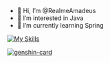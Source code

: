 - 👋 Hi, I’m @RealmeAmadeus
- 👀 I’m interested in Java
- 🌱 I’m currently learning Spring


[![My Skills](https://skillicons.dev/icons?i=java,js,html,css,kotlin,nodejs,vue,git,docker,vim,kubernetes,androidstudio,discord,github,gitlab,gmail,gradle,idea,jenkins,linux,maven,mysql,postman,redis )](https://skillicons.dev)

[![genshin-card](https://ys.himiku.com/rand)](https://www.miyoushe.com/ys/accountCenter/postList?id=184908108)
<!---
RealmeAmadeus/RealmeAmadeus is a ✨ special ✨ repository because its `README.md` (this file) appears on your GitHub profile.
You can click the Preview link to take a look at your changes.
--->
